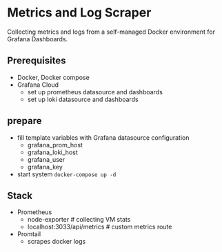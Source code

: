 # Metrics and Log Scraper

Collecting metrics and logs from a self-managed Docker environment for Grafana Dashboards.

## Prerequisites

- Docker, Docker compose
- Grafana Cloud
  - set up prometheus datasource and dashboards
  - set up loki datasource and dashboards

## prepare

- fill template variables with Grafana datasource configuration
  - grafana_prom_host
  - grafana_loki_host
  - grafana_user
  - grafana_key
- start system `docker-compose up -d`

## Stack

- Prometheus
  - node-exporter # collecting VM stats
  - localhost:3033/api/metrics # custom metrics route
- Promtail
  - scrapes docker logs
